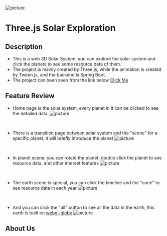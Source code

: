 ![picture](https://github.com/syt123450/Three.js-Solar-Exploration/blob/master/assets/logo.png)

# Three.js Solar Exploration

## Description

* This is a web 3D Solar System, you can explore the solar system and click the planets to see some resource data of them. <br>
* The project is mainly created by Three.js, while the animation is created by Tween.js, and the backend is Spring Boot. <br>
* The project can been seen from the link below [Click Me](http://solar-exploration.com)

## Feature Review

* Home page is the solar system, every planet in it can be clicked to see the detailed data.
![picture](https://github.com/syt123450/Three.js-Solar-Exploration/blob/master/assets/solar.png)
<br>

* There is a transition page between solar system and the "scene" for a specific planet, it will briefly introduce the planet
![picture](https://github.com/syt123450/Three.js-Solar-Exploration/blob/master/assets/transition.png)
<br>

* In planet scene, you can rotate the planet, double click the planet to see resource data, and other interest features
![picture](https://github.com/syt123450/Three.js-Solar-Exploration/blob/master/assets/planet.png)
<br>

* The earth scene is special, you can click the timeline and the "cone" to see resource data in each year
![picture](https://github.com/syt123450/Three.js-Solar-Exploration/blob/master/assets/earth.png)
<br>

* And you can click the "all" button to see all the data in the earth, this earth is built on [webgl-globe](https://github.com/dataarts/webgl-globe)
![picture](https://github.com/syt123450/Three.js-Solar-Exploration/blob/master/assets/whole.png)

## About Us

